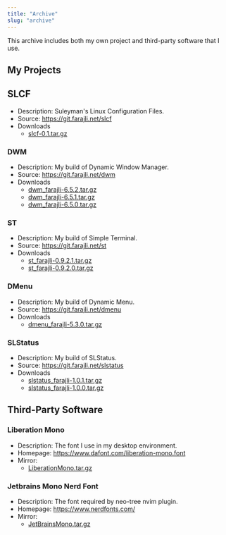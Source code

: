 ```yaml
---
title: "Archive"
slug: "archive"
---
```


This archive includes both my own project and third-party software that I use.

## My Projects

## SLCF

-   Description: Suleyman's Linux Configuration Files.
-   Source: https://git.farajli.net/slcf
-   Downloads
    - [slcf-0.1.tar.gz](/archive/slcf-0.1.tar.gz)

### DWM

-   Description: My build of Dynamic Window Manager.
-   Source: https://git.farajli.net/dwm
-   Downloads
    - [dwm_farajli-6.5.2.tar.gz](/archive/dwm_farajli-6.5.2.tar.gz)
    - [dwm_farajli-6.5.1.tar.gz](/archive/dwm_farajli-6.5.1.tar.gz)
    - [dwm_farajli-6.5.0.tar.gz](/archive/dwm_farajli-6.5.0.tar.gz)

### ST

-   Description: My build of Simple Terminal.
-   Source: https://git.farajli.net/st
-   Downloads  
    -   [st_farajli-0.9.2.1.tar.gz](/archive/st_farajli-0.9.2.1.tar.gz)
    -   [st_farajli-0.9.2.0.tar.gz](/archive/st_farajli-0.9.2.0.tar.gz)

### DMenu

-   Description: My build of Dynamic Menu.
-   Source: https://git.farajli.net/dmenu
-   Downloads
    -   [dmenu_farajli-5.3.0.tar.gz](/archive/dmenu_farajli-5.3.0.tar.gz)


### SLStatus

-   Description: My build of SLStatus.
-   Source: https://git.farajli.net/slstatus
-   Downloads
    -   [slstatus_farajli-1.0.1.tar.gz](/archive/slstatus_farajli-1.0.1.tar.gz)
    -   [slstatus_farajli-1.0.0.tar.gz](/archive/slstatus_farajli-1.0.0.tar.gz)


## Third-Party Software

### Liberation Mono
-   Description: The font I use in my desktop environment.
-   Homepage: https://www.dafont.com/liberation-mono.font
-   Mirror:
    -   [LiberationMono.tar.gz](/archive/LiberationMono.tar.gz)

### Jetbrains Mono Nerd Font
-   Description: The font required by neo-tree nvim plugin.
-   Homepage: https://www.nerdfonts.com/
-   Mirror:
    -   [JetBrainsMono.tar.gz](/archive/JetBrainsMono.tar.gz)
